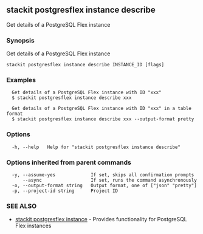 ## stackit postgresflex instance describe

Get details of a PostgreSQL Flex instance

### Synopsis

Get details of a PostgreSQL Flex instance

```
stackit postgresflex instance describe INSTANCE_ID [flags]
```

### Examples

```
  Get details of a PostgreSQL Flex instance with ID "xxx"
  $ stackit postgresflex instance describe xxx

  Get details of a PostgreSQL Flex instance with ID "xxx" in a table format
  $ stackit postgresflex instance describe xxx --output-format pretty
```

### Options

```
  -h, --help   Help for "stackit postgresflex instance describe"
```

### Options inherited from parent commands

```
  -y, --assume-yes             If set, skips all confirmation prompts
      --async                  If set, runs the command asynchronously
  -o, --output-format string   Output format, one of ["json" "pretty"]
  -p, --project-id string      Project ID
```

### SEE ALSO

* [stackit postgresflex instance](./stackit_postgresflex_instance.md)	 - Provides functionality for PostgreSQL Flex instances

